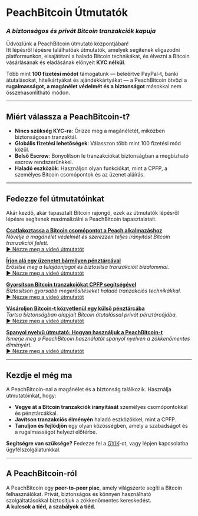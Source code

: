 # **PeachBitcoin Útmutatók**  
### *A biztonságos és privát Bitcoin tranzakciók kapuja*

Üdvözlünk a PeachBitcoin útmutató központjában!  
Itt lépésről lépésre találhatóak útmutatók, amelyek segítenek eligazodni platformunkon, elsajátítani a haladó Bitcoin technikákat, és élvezni a Bitcoin vásárlásának és eladásának előnyeit **KYC nélkül**.

Több mint **100 fizetési módot** támogatunk — beleértve PayPal-t, banki átutalásokat, hitelkártyákat és ajándékkártyákat — a PeachBitcoin ötvözi a **rugalmasságot, a magánélet védelmét és a biztonságot** másokkal nem összehasonlítható módon.

---

## Miért válassza a PeachBitcoin-t?
- **Nincs szükség KYC-ra**: Őrizze meg a magánéletét, miközben biztonságosan tranzaktál.  
- **Globális fizetési lehetőségek**: Válasszon több mint 100 fizetési mód közül.  
- **Belső Escrow**: Bonyolítson le tranzakciókat biztonságban a megbízható escrow rendszerünkkel.  
- **Haladó eszközök**: Használjon olyan funkciókat, mint a CPFP, a személyes Bitcoin csomópontok és az üzenet aláírás.

---

## Fedezze fel útmutatóinkat

Akár kezdő, akár tapasztalt Bitcoin rajongó, ezek az útmutatók lépésről lépésre segítenek maximalizálni a PeachBitcoin tapasztalatait.

**[Csatlakoztassa a Bitcoin csomópontot a Peach alkalmazáshoz](../btcnode-to-peachapp)**  
   *Növelje a magánélet védelmét és szerezzen teljes irányítást Bitcoin tranzakciói felett.*  
   [▶ Nézze meg a videó útmutatót](https://www.youtube.com/watch?v=xtvq2i3mIYg)

**[Írjon alá egy üzenetet bármilyen pénztárcával](../sign-message)**  
   *Erősítse meg a tulajdonjogot és biztosítsa tranzakcióit bizalommal.*  
   [▶ Nézze meg a videó útmutatót](https://www.youtube.com/watch?v=xgewSfhLgtY)

**[Gyorsítson Bitcoin tranzakciókat CPFP segítségével](../accelerate-using-cpfp)**  
   *Biztosítson gyorsabb megerősítéseket haladó tranzakciós technikákkal.*  
   [▶ Nézze meg a videó útmutatót](https://www.youtube.com/watch?v=24OtQkL0CxU)

**[Vásároljon Bitcoin-t közvetlenül egy külső pénztárcába](../peachbitcoin-wallet)**  
   *Tartsa biztonságban alapjait Bitcoin átutalással privát pénztárcájába.*  
   [▶ Nézze meg a videó útmutatót](https://www.youtube.com/watch?v=d3STuVfFWfQ)

**[Spanyol nyelvű útmutató: Hogyan használjuk a PeachBitcoin-t](../peachbitcoin-in-spanish)**  
   *Ismerje meg a PeachBitcoin használatát spanyol nyelven a zökkenőmentes élményért.*  
   [▶ Nézze meg a videó útmutatót](https://www.youtube.com/watch?v=sVwSzTVIe6s)

---

## **Kezdje el még ma**  

A PeachBitcoin-nal a magánélet és a biztonság találkozik. Használja útmutatóinkat, hogy:  
- **Vegye át a Bitcoin tranzakciók irányítását** személyes csomópontokkal és pénztárcákkal.  
- **Javítson tranzakciós élményén** haladó eszközökkel, mint a CPFP.  
- **Tanuljon és fejlődjön** egy olyan közösségben, amely a szabadságot és a rugalmasságot helyezi előtérbe.

**Segítségre van szüksége?** Fedezze fel a [GYIK](https://peachbitcoin.com/faqhome)-ot, vagy lépjen kapcsolatba ügyfélszolgálatunkkal.

---

## **A PeachBitcoin-ról**  

A PeachBitcoin egy **peer-to-peer piac**, amely világszerte segíti a Bitcoin felhasználókat. Privát, biztonságos és könnyen használható szolgáltatásokkal biztosítjuk a zökkenőmentes kereskedést.  
**A kulcsok a tiéd, a szabályok a tiéd.**
